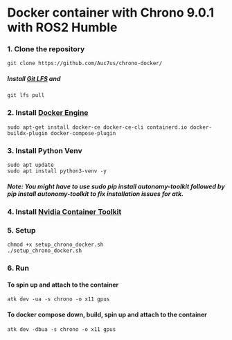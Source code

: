 # Docker container with Chrono 9.0.1 with ROS2 Humble
### 1. Clone the repository
 
```
git clone https://github.com/Auc7us/chrono-docker/
```
##### Install [Git LFS](https://docs.github.com/en/repositories/working-with-files/managing-large-files/installing-git-large-file-storage) and
 
```
git lfs pull
```

### 2. Install [Docker Engine](https://docs.docker.com/engine/install/ubuntu/)
 
```
sudo apt-get install docker-ce docker-ce-cli containerd.io docker-buildx-plugin docker-compose-plugin
```

### 3. Install Python Venv
```
sudo apt update
sudo apt install python3-venv -y
```

##### Note: You might have to use sudo pip install autonomy-toolkit followed by pip install autonomy-toolkit to fix installation issues for atk.

### 4. Install [Nvidia Container Toolkit](https://docs.nvidia.com/datacenter/cloud-native/container-toolkit/latest/install-guide.html) 

### 5. Setup
 
```
chmod +x setup_chrono_docker.sh
./setup_chrono_docker.sh
```

### 6. Run

#### To spin up and attach to the container
 
```
atk dev -ua -s chrono -o x11 gpus
```

#### To docker compose down, build, spin up and attach to the container
 
```
atk dev -dbua -s chrono -o x11 gpus
```
